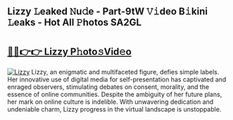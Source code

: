 ## Lizzy 𝙻eaked 𝙽u𝚍e - Part-9tW 𝚅𝚒deo B𝚒kini 𝙻eaks - Hot All 𝙿hotos SA2GL

# <h2><a href="http://ld1qdd.urlbe.top/?page=Lizzy">🔗🔗👉👉 Lizzy P𝚑oto𝚜Vid𝚎o</a></h2>

[![Lizzy](https://i.imgur.com/eBuTRDB.gif)](http://ld1qdd.urlbe.top/?page=Lizzy)
Lizzy, an enigmatic and multifaceted figure, defies simple labels. Her innovative use of digital media for self-presentation has captivated and enraged observers, stimulating debates on consent, morality, and the essence of online communities. Despite the ambiguity of her future plans, her mark on online culture is indelible. With unwavering dedication and undeniable charm, Lizzy progress in the virtual landscape is unstoppable.
